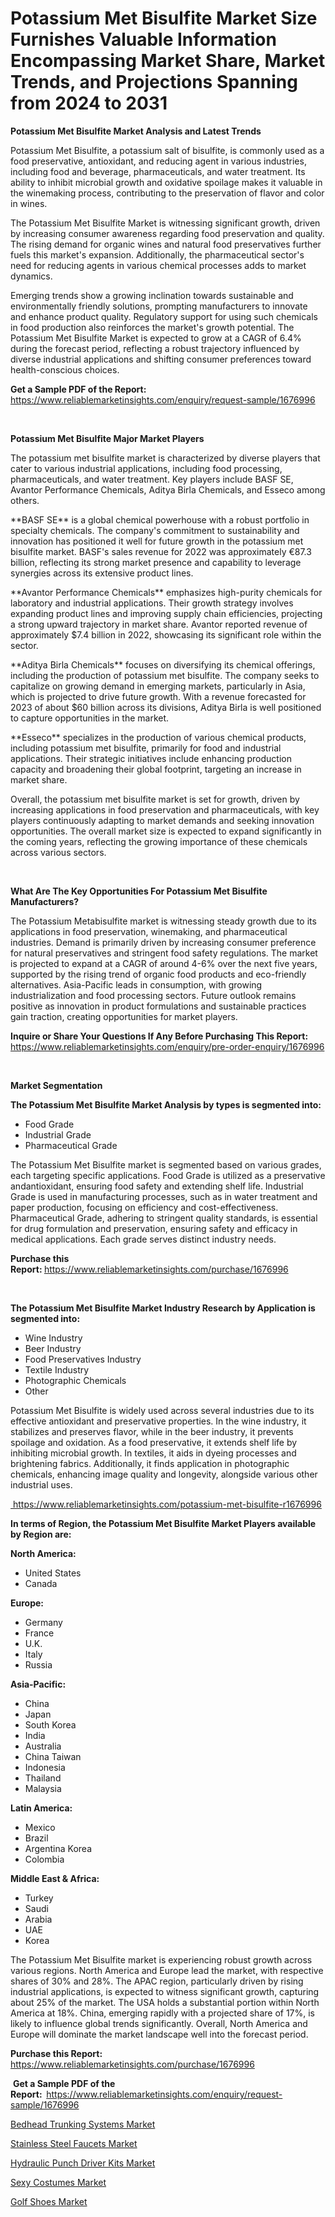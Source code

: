 <p><h1>Potassium Met Bisulfite Market Size Furnishes Valuable Information Encompassing Market Share, Market Trends, and Projections Spanning from 2024 to 2031</h1></p><p><strong>Potassium Met Bisulfite Market Analysis and Latest Trends</strong></p>
<p><p>Potassium Met Bisulfite, a potassium salt of bisulfite, is commonly used as a food preservative, antioxidant, and reducing agent in various industries, including food and beverage, pharmaceuticals, and water treatment. Its ability to inhibit microbial growth and oxidative spoilage makes it valuable in the winemaking process, contributing to the preservation of flavor and color in wines. </p><p>The Potassium Met Bisulfite Market is witnessing significant growth, driven by increasing consumer awareness regarding food preservation and quality. The rising demand for organic wines and natural food preservatives further fuels this market's expansion. Additionally, the pharmaceutical sector's need for reducing agents in various chemical processes adds to market dynamics. </p><p>Emerging trends show a growing inclination towards sustainable and environmentally friendly solutions, prompting manufacturers to innovate and enhance product quality. Regulatory support for using such chemicals in food production also reinforces the market's growth potential. The Potassium Met Bisulfite Market is expected to grow at a CAGR of 6.4% during the forecast period, reflecting a robust trajectory influenced by diverse industrial applications and shifting consumer preferences toward health-conscious choices.</p></p>
<p><strong>Get a Sample PDF of the Report:&nbsp;</strong> <a href="https://www.reliablemarketinsights.com/enquiry/request-sample/1676996?utm_campaign=1340&utm_medium=2&utm_source=Github&utm_content=ia&utm_term=30092024&utm_id=potassium-met-bisulfite">https://www.reliablemarketinsights.com/enquiry/request-sample/1676996</a></p>
<p>&nbsp;</p>
<p><strong>Potassium Met Bisulfite Major Market Players</strong></p>
<p><p>The potassium met bisulfite market is characterized by diverse players that cater to various industrial applications, including food processing, pharmaceuticals, and water treatment. Key players include BASF SE, Avantor Performance Chemicals, Aditya Birla Chemicals, and Esseco among others.</p><p>**BASF SE** is a global chemical powerhouse with a robust portfolio in specialty chemicals. The company's commitment to sustainability and innovation has positioned it well for future growth in the potassium met bisulfite market. BASF's sales revenue for 2022 was approximately €87.3 billion, reflecting its strong market presence and capability to leverage synergies across its extensive product lines.</p><p>**Avantor Performance Chemicals** emphasizes high-purity chemicals for laboratory and industrial applications. Their growth strategy involves expanding product lines and improving supply chain efficiencies, projecting a strong upward trajectory in market share. Avantor reported revenue of approximately $7.4 billion in 2022, showcasing its significant role within the sector.</p><p>**Aditya Birla Chemicals** focuses on diversifying its chemical offerings, including the production of potassium met bisulfite. The company seeks to capitalize on growing demand in emerging markets, particularly in Asia, which is projected to drive future growth. With a revenue forecasted for 2023 of about $60 billion across its divisions, Aditya Birla is well positioned to capture opportunities in the market.</p><p>**Esseco** specializes in the production of various chemical products, including potassium met bisulfite, primarily for food and industrial applications. Their strategic initiatives include enhancing production capacity and broadening their global footprint, targeting an increase in market share.</p><p>Overall, the potassium met bisulfite market is set for growth, driven by increasing applications in food preservation and pharmaceuticals, with key players continuously adapting to market demands and seeking innovation opportunities. The overall market size is expected to expand significantly in the coming years, reflecting the growing importance of these chemicals across various sectors.</p></p>
<p>&nbsp;</p>
<p><strong>What Are The Key Opportunities For Potassium Met Bisulfite Manufacturers?</strong></p>
<p><p>The Potassium Metabisulfite market is witnessing steady growth due to its applications in food preservation, winemaking, and pharmaceutical industries. Demand is primarily driven by increasing consumer preference for natural preservatives and stringent food safety regulations. The market is projected to expand at a CAGR of around 4-6% over the next five years, supported by the rising trend of organic food products and eco-friendly alternatives. Asia-Pacific leads in consumption, with growing industrialization and food processing sectors. Future outlook remains positive as innovation in product formulations and sustainable practices gain traction, creating opportunities for market players.</p></p>
<p><strong>Inquire or Share Your Questions If Any Before Purchasing This Report:</strong> <a href="https://www.reliablemarketinsights.com/enquiry/pre-order-enquiry/1676996?utm_campaign=1340&utm_medium=2&utm_source=Github&utm_content=ia&utm_term=30092024&utm_id=potassium-met-bisulfite">https://www.reliablemarketinsights.com/enquiry/pre-order-enquiry/1676996</a></p>
<p>&nbsp;</p>
<p><strong>Market Segmentation</strong></p>
<p><strong>The Potassium Met Bisulfite Market Analysis by types is segmented into:</strong></p>
<p><ul><li>Food Grade</li><li>Industrial Grade</li><li>Pharmaceutical Grade</li></ul></p>
<p><p>The Potassium Met Bisulfite market is segmented based on various grades, each targeting specific applications. Food Grade is utilized as a preservative andantioxidant, ensuring food safety and extending shelf life. Industrial Grade is used in manufacturing processes, such as in water treatment and paper production, focusing on efficiency and cost-effectiveness. Pharmaceutical Grade, adhering to stringent quality standards, is essential for drug formulation and preservation, ensuring safety and efficacy in medical applications. Each grade serves distinct industry needs.</p></p>
<p><strong>Purchase this Report:&nbsp;</strong><a href="https://www.reliablemarketinsights.com/purchase/1676996?utm_campaign=1340&utm_medium=2&utm_source=Github&utm_content=ia&utm_term=30092024&utm_id=potassium-met-bisulfite">https://www.reliablemarketinsights.com/purchase/1676996</a></p>
<p>&nbsp;</p>
<p><strong>The Potassium Met Bisulfite Market Industry Research by Application is segmented into:</strong></p>
<p><ul><li>Wine Industry</li><li>Beer Industry</li><li>Food Preservatives Industry</li><li>Textile Industry</li><li>Photographic Chemicals</li><li>Other</li></ul></p>
<p><p>Potassium Met Bisulfite is widely used across several industries due to its effective antioxidant and preservative properties. In the wine industry, it stabilizes and preserves flavor, while in the beer industry, it prevents spoilage and oxidation. As a food preservative, it extends shelf life by inhibiting microbial growth. In textiles, it aids in dyeing processes and brightening fabrics. Additionally, it finds application in photographic chemicals, enhancing image quality and longevity, alongside various other industrial uses.</p></p>
<p><a href="https://www.reliablemarketinsights.com/potassium-met-bisulfite-r1676996?utm_campaign=1340&utm_medium=2&utm_source=Github&utm_content=ia&utm_term=30092024&utm_id=potassium-met-bisulfite">&nbsp;https://www.reliablemarketinsights.com/potassium-met-bisulfite-r1676996</a></p>
<p><strong>In terms of Region, the Potassium Met Bisulfite Market Players available by Region are:</strong></p>
<p>
    <p> <strong> North America: </strong>
        <ul>
            <li>United States</li>
            <li>Canada</li>
        </ul>
        </p> 
    <p> <strong> Europe: </strong>
        <ul>
            <li>Germany</li>
            <li>France</li>
            <li>U.K.</li>
            <li>Italy</li>
            <li>Russia</li>
        </ul>
        </p> 
    <p> <strong> Asia-Pacific: </strong>
        <ul>
            <li>China</li>
            <li>Japan</li>
            <li>South Korea</li>
            <li>India</li>
            <li>Australia</li>
            <li>China Taiwan</li>
            <li>Indonesia</li>
            <li>Thailand</li>
            <li>Malaysia</li>
        </ul>
        </p> 
    <p> <strong> Latin America: </strong>
        <ul>
            <li>Mexico</li>
            <li>Brazil</li>
            <li>Argentina Korea</li>
            <li>Colombia</li>
        </ul>
        </p> 
    <p> <strong> Middle East & Africa: </strong>
        <ul>
            <li>Turkey</li>
            <li>Saudi</li>
            <li>Arabia</li>
            <li>UAE</li>
            <li>Korea</li>
        </ul>
    </p>
    </p>
<p><p>The Potassium Met Bisulfite market is experiencing robust growth across various regions. North America and Europe lead the market, with respective shares of 30% and 28%. The APAC region, particularly driven by rising industrial applications, is expected to witness significant growth, capturing about 25% of the market. The USA holds a substantial portion within North America at 18%. China, emerging rapidly with a projected share of 17%, is likely to influence global trends significantly. Overall, North America and Europe will dominate the market landscape well into the forecast period.</p></p>
<p><strong>Purchase this Report: </strong><a href="https://www.reliablemarketinsights.com/purchase/1676996?utm_campaign=1340&utm_medium=2&utm_source=Github&utm_content=ia&utm_term=30092024&utm_id=potassium-met-bisulfite">https://www.reliablemarketinsights.com/purchase/1676996</a></p>
<p>&nbsp;<strong>Get a Sample PDF of the Report:&nbsp;&nbsp;</strong><a href="https://www.reliablemarketinsights.com/enquiry/request-sample/1676996?utm_campaign=1340&utm_medium=2&utm_source=Github&utm_content=ia&utm_term=30092024&utm_id=potassium-met-bisulfite">https://www.reliablemarketinsights.com/enquiry/request-sample/1676996</a></p>
<p><strong></strong></p>
<p><p><a href="https://issuu.com/reportprime-2/docs/bedhead-trunking-systems-market-siz_74976b17f8e634?utm_campaign=1340&utm_medium=2&utm_source=Github&utm_content=ia&utm_term=30092024&utm_id=potassium-met-bisulfite">Bedhead Trunking Systems Market</a></p><p><a href="https://www.linkedin.com/pulse/stainless-steel-faucets-market-size-growing-cagr-52-cohvc?utm_campaign=1340&utm_medium=2&utm_source=Github&utm_content=ia&utm_term=30092024&utm_id=potassium-met-bisulfite">Stainless Steel Faucets Market</a></p><p><a href="https://issuu.com/reportprime-2/docs/hydraulic-punch-driver-kits-market-_0cd8fb73633341?utm_campaign=1340&utm_medium=2&utm_source=Github&utm_content=ia&utm_term=30092024&utm_id=potassium-met-bisulfite">Hydraulic Punch Driver Kits Market</a></p><p><a href="https://www.linkedin.com/pulse/sexy-costumes-market-outlook-complete-industry-analysis-2024-pxoyc?utm_campaign=1340&utm_medium=2&utm_source=Github&utm_content=ia&utm_term=30092024&utm_id=potassium-met-bisulfite">Sexy Costumes Market</a></p><p><a href="https://www.linkedin.com/pulse/how-regional-markets-adapting-golf-shoes-market-innovations-7dh2c?utm_campaign=1340&utm_medium=2&utm_source=Github&utm_content=ia&utm_term=30092024&utm_id=potassium-met-bisulfite">Golf Shoes Market</a></p></p>
